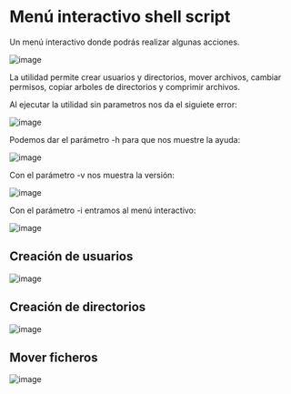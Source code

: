 # Menú interactivo shell script

Un menú interactivo donde podrás realizar algunas acciones.

![image](https://user-images.githubusercontent.com/103594582/217245471-2121751d-b471-44d7-a4e7-0a74a8c0cfcc.png)

La utilidad permite crear usuarios y directorios, mover archivos, cambiar permisos, copiar arboles de directorios y comprimir archivos.

Al ejecutar la utilidad sin parametros nos da el siguiete error:

![image](https://user-images.githubusercontent.com/103594582/217246076-dfedf60e-3999-42e6-a7a6-e49e46c7508b.png)

Podemos dar el parámetro -h para que nos muestre la ayuda:

![image](https://user-images.githubusercontent.com/103594582/217246457-6e042c13-f7b1-4bb9-9c3b-2d70f70bd00d.png)

Con el parámetro -v nos muestra la versión:

![image](https://user-images.githubusercontent.com/103594582/217246576-d260183c-6d62-43e4-8d41-88e40a17ad0c.png)

Con el parámetro -i entramos al menú interactivo:

![image](https://user-images.githubusercontent.com/103594582/217245471-2121751d-b471-44d7-a4e7-0a74a8c0cfcc.png)

## Creación de usuarios

![image](https://user-images.githubusercontent.com/103594582/217247023-55e06c64-309c-43d1-b8fb-b6efa404441b.png)


## Creación de directorios

![image](https://user-images.githubusercontent.com/103594582/217247144-a84bb6b3-a86e-43aa-9e32-cc50525a4480.png)

## Mover ficheros

![image](https://user-images.githubusercontent.com/103594582/217247343-dbc1f9a9-5f1c-415d-9ddd-0e8e64181fbc.png)
